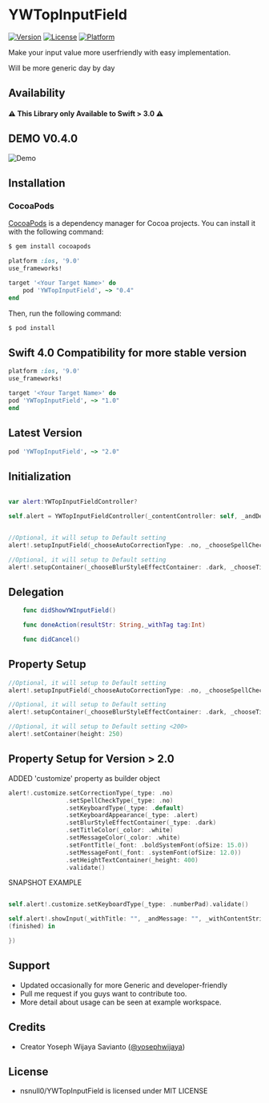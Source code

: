# YWTopInputField

[![Version](https://img.shields.io/cocoapods/v/YWTopInputField.svg?style=flat)](https://cocoapods.org/pods/YWTopInputField)
[![License](https://img.shields.io/cocoapods/l/YWTopInputField.svg?style=flat)](https://cocoapods.org/pods/YWTopInputField)
[![Platform](https://img.shields.io/cocoapods/p/YWTopInputField.svg?style=flat)](https://cocoapods.org/pods/YWTopInputField)

Make your input value more  userfriendly with easy implementation.

Will be more generic day by day

## Availability
#### ⚠️ **This Library only Available to Swift > 3.0** ⚠️

## DEMO V0.4.0
![Demo](https://s7.postimg.org/fhodjzcsr/YWTop_Input_Field_1.gif)

## Installation

### CocoaPods

[CocoaPods](http://cocoapods.org) is a dependency manager for Cocoa projects. You can install it with the following command:

```bash
$ gem install cocoapods
```

```ruby
platform :ios, '9.0'
use_frameworks!

target '<Your Target Name>' do
    pod 'YWTopInputField', ~> "0.4"
end
```

Then, run the following command:

```bash
$ pod install
```

## Swift 4.0 Compatibility for more stable version
```ruby
platform :ios, '9.0'
use_frameworks!

target '<Your Target Name>' do
pod 'YWTopInputField', ~> "1.0"
end
```

## Latest Version
```ruby
pod 'YWTopInputField', ~> "2.0"
```

## Initialization
```swift

var alert:YWTopInputFieldController?

self.alert = YWTopInputFieldController(_contentController: self, _andDelegate: self)


//Optional, it will setup to Default setting
alert!.setupInputField(_chooseAutoCorrectionType: .no, _chooseSpellCheckingType: .no, _chooseKeyboardType: .default, _chooseKeyboardAppearance: .alert)

//Optional, it will setup to Default setting
alert!.setupContainer(_chooseBlurStyleEffectContainer: .dark, _chooseTitleColor: .white, _chooseMessageColor: .white, _chooseFontTitle: .boldSystemFont(ofSize: 15.0), _chooseFontMessage: .systemFont(ofSize: 12.0))


```

## Delegation
```swift
    func didShowYWInputField()

    func doneAction(resultStr: String,_withTag tag:Int)

    func didCancel()
```

## Property Setup
```swift
//Optional, it will setup to Default setting
alert!.setupInputField(_chooseAutoCorrectionType: .no, _chooseSpellCheckingType: .no, _chooseKeyboardType: .default, _chooseKeyboardAppearance: .alert)

//Optional, it will setup to Default setting
alert!.setupContainer(_chooseBlurStyleEffectContainer: .dark, _chooseTitleColor: .white, _chooseMessageColor: .white, _chooseFontTitle: .boldSystemFont(ofSize: 15.0), _chooseFontMessage: .systemFont(ofSize: 12.0))

//Optional, it will setup to Default setting <200>
alert!.setContainer(height: 250)

```

## Property Setup for Version > 2.0

ADDED 'customize' property as builder object
```swift
alert!.customize.setCorrectionType(_type: .no)
                .setSpellCheckType(_type: .no)
                .setKeyboardType(_type: .default)
                .setKeyboardAppearance(_type: .alert)
                .setBlurStyleEffectContainer(_type: .dark)
                .setTitleColor(_color: .white)
                .setMessageColor(_color: .white)
                .setFontTitle(_font: .boldSystemFont(ofSize: 15.0))
                .setMessageFont(_font: .systemFont(ofSize: 12.0))
                .setHeightTextContainer(_height: 400)
                .validate()
```

SNAPSHOT EXAMPLE
```swift

self.alert!.customize.setKeyboardType(_type: .numberPad).validate()

self.alert!.showInput(_withTitle: "", _andMessage: "", _withContentString: textField.text!, _withTag:           tagIdentity.textFieldTag.rawValue, completion: {
(finished) in

})
```

## Support
- Updated occasionally for more Generic and developer-friendly
- Pull me request if you guys want to contribute too.
- More detail about usage can be seen at example workspace.

## Credits
- Creator Yoseph Wijaya Savianto ([@yosephwijaya](http://yoseph.ws))

## License
- nsnull0/YWTopInputField is licensed under MIT LICENSE
